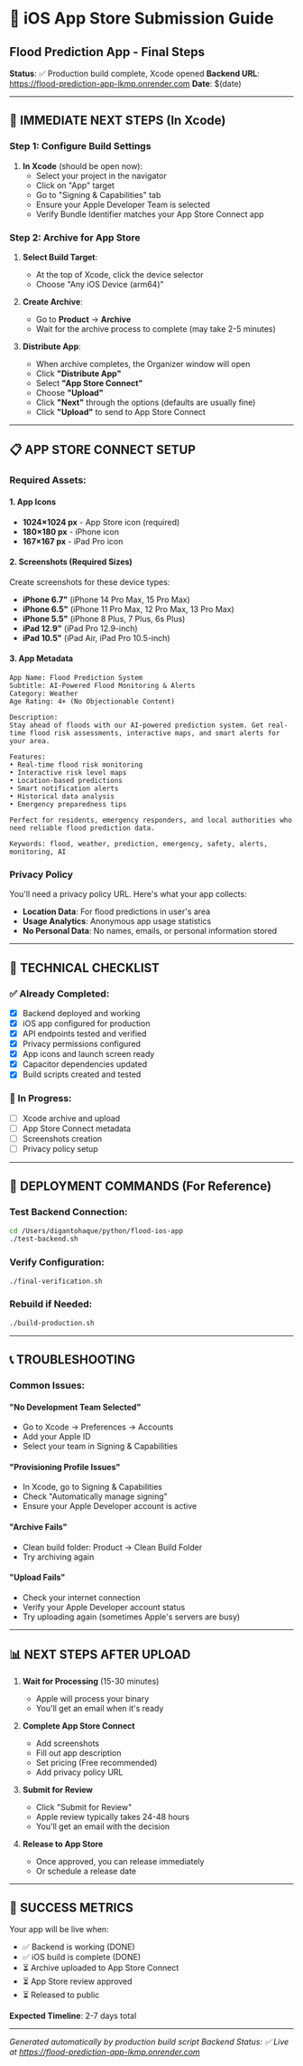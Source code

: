 # 📱 iOS App Store Submission Guide
## Flood Prediction App - Final Steps

**Status**: ✅ Production build complete, Xcode opened
**Backend URL**: https://flood-prediction-app-lkmp.onrender.com
**Date**: $(date)

---

## 🎯 IMMEDIATE NEXT STEPS (In Xcode)

### Step 1: Configure Build Settings
1. **In Xcode** (should be open now):
   - Select your project in the navigator
   - Click on "App" target
   - Go to "Signing & Capabilities" tab
   - Ensure your Apple Developer Team is selected
   - Verify Bundle Identifier matches your App Store Connect app

### Step 2: Archive for App Store
1. **Select Build Target**:
   - At the top of Xcode, click the device selector
   - Choose "Any iOS Device (arm64)"

2. **Create Archive**:
   - Go to **Product** → **Archive**
   - Wait for the archive process to complete (may take 2-5 minutes)

3. **Distribute App**:
   - When archive completes, the Organizer window will open
   - Click **"Distribute App"**
   - Select **"App Store Connect"**
   - Choose **"Upload"**
   - Click **"Next"** through the options (defaults are usually fine)
   - Click **"Upload"** to send to App Store Connect

---

## 📋 APP STORE CONNECT SETUP

### Required Assets:

#### 1. App Icons
- **1024×1024 px** - App Store icon (required)
- **180×180 px** - iPhone icon
- **167×167 px** - iPad Pro icon

#### 2. Screenshots (Required Sizes)
Create screenshots for these device types:
- **iPhone 6.7"** (iPhone 14 Pro Max, 15 Pro Max)
- **iPhone 6.5"** (iPhone 11 Pro Max, 12 Pro Max, 13 Pro Max)
- **iPhone 5.5"** (iPhone 8 Plus, 7 Plus, 6s Plus)
- **iPad 12.9"** (iPad Pro 12.9-inch)
- **iPad 10.5"** (iPad Air, iPad Pro 10.5-inch)

#### 3. App Metadata
```
App Name: Flood Prediction System
Subtitle: AI-Powered Flood Monitoring & Alerts
Category: Weather
Age Rating: 4+ (No Objectionable Content)

Description:
Stay ahead of floods with our AI-powered prediction system. Get real-time flood risk assessments, interactive maps, and smart alerts for your area.

Features:
• Real-time flood risk monitoring
• Interactive risk level maps
• Location-based predictions
• Smart notification alerts
• Historical data analysis
• Emergency preparedness tips

Perfect for residents, emergency responders, and local authorities who need reliable flood prediction data.

Keywords: flood, weather, prediction, emergency, safety, alerts, monitoring, AI
```

### Privacy Policy
You'll need a privacy policy URL. Here's what your app collects:
- **Location Data**: For flood predictions in user's area
- **Usage Analytics**: Anonymous app usage statistics
- **No Personal Data**: No names, emails, or personal information stored

---

## 🔧 TECHNICAL CHECKLIST

### ✅ Already Completed:
- [x] Backend deployed and working
- [x] iOS app configured for production
- [x] API endpoints tested and verified
- [x] Privacy permissions configured
- [x] App icons and launch screen ready
- [x] Capacitor dependencies updated
- [x] Build scripts created and tested

### 📱 In Progress:
- [ ] Xcode archive and upload
- [ ] App Store Connect metadata
- [ ] Screenshots creation
- [ ] Privacy policy setup

---

## 🚀 DEPLOYMENT COMMANDS (For Reference)

### Test Backend Connection:
```bash
cd /Users/digantohaque/python/flood-ios-app
./test-backend.sh
```

### Verify Configuration:
```bash
./final-verification.sh
```

### Rebuild if Needed:
```bash
./build-production.sh
```

---

## 📞 TROUBLESHOOTING

### Common Issues:

#### "No Development Team Selected"
- Go to Xcode → Preferences → Accounts
- Add your Apple ID
- Select your team in Signing & Capabilities

#### "Provisioning Profile Issues"
- In Xcode, go to Signing & Capabilities
- Check "Automatically manage signing"
- Ensure your Apple Developer account is active

#### "Archive Fails"
- Clean build folder: Product → Clean Build Folder
- Try archiving again

#### "Upload Fails"
- Check your internet connection
- Verify your Apple Developer account status
- Try uploading again (sometimes Apple's servers are busy)

---

## 📊 NEXT STEPS AFTER UPLOAD

1. **Wait for Processing** (15-30 minutes)
   - Apple will process your binary
   - You'll get an email when it's ready

2. **Complete App Store Connect**
   - Add screenshots
   - Fill out app description
   - Set pricing (Free recommended)
   - Add privacy policy URL

3. **Submit for Review**
   - Click "Submit for Review"
   - Apple review typically takes 24-48 hours
   - You'll get an email with the decision

4. **Release to App Store**
   - Once approved, you can release immediately
   - Or schedule a release date

---

## 🎉 SUCCESS METRICS

Your app will be live when:
- ✅ Backend is working (DONE)
- ✅ iOS build is complete (DONE)
- ⏳ Archive uploaded to App Store Connect
- ⏳ App Store review approved
- ⏳ Released to public

**Expected Timeline**: 2-7 days total

---

*Generated automatically by production build script*
*Backend Status: ✅ Live at https://flood-prediction-app-lkmp.onrender.com*
